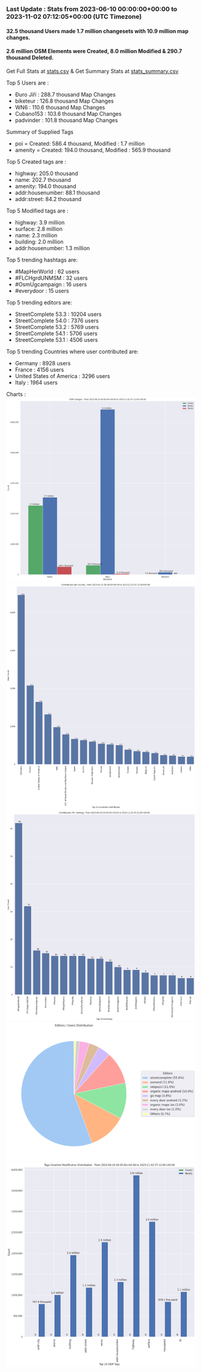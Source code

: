 ### Last Update : Stats from 2023-06-10 00:00:00+00:00 to 2023-11-02 07:12:05+00:00 (UTC Timezone)

#### 32.5 thousand Users made 1.7 million changesets with 10.9 million map changes.
#### 2.6 million OSM Elements were Created, 8.0 million Modified & 290.7 thousand Deleted.
Get Full Stats at [stats.csv](/stats/fieldmappers/Daily/stats.csv)
 & Get Summary Stats at [stats_summary.csv](/stats/fieldmappers/Daily/stats_summary.csv)

Top 5 Users are : 
- Đuro Jiří : 288.7 thousand Map Changes
- biketeur : 126.8 thousand Map Changes
- WN6 : 110.6 thousand Map Changes
- Cubano153 : 103.6 thousand Map Changes
- padvinder : 101.8 thousand Map Changes

Summary of Supplied Tags
- poi = Created: 586.4 thousand, Modified : 1.7 million
- amenity = Created: 194.0 thousand, Modified : 565.9 thousand


Top 5 Created tags are :
- highway: 205.0 thousand
- name: 202.7 thousand
- amenity: 194.0 thousand
- addr:housenumber: 88.1 thousand
- addr:street: 84.2 thousand


Top 5 Modified tags are :
- highway: 3.9 million
- surface: 2.8 million
- name: 2.3 million
- building: 2.0 million
- addr:housenumber: 1.3 million


Top 5 trending hashtags are:
- #MapHerWorld : 62 users
- #FLCHgrdUNMSM : 32 users
- #OsmUgcampaign : 16 users
- #everydoor : 15 users


Top 5 trending editors are:
- StreetComplete 53.3 : 10204 users
- StreetComplete 54.0 : 7376 users
- StreetComplete 53.2 : 5769 users
- StreetComplete 54.1 : 5706 users
- StreetComplete 53.1 : 4506 users


Top 5 trending Countries where user contributed are:
- Germany : 8928 users
- France : 4156 users
- United States of America : 3296 users
- Italy : 1964 users


 Charts : 
![Alt text](./stats_osm_changes.png) 
![Alt text](./stats_users_per_country.png) 
![Alt text](./stats_users_per_hashtag.png) 
![Alt text](./stats_editors_pie_chart.png) 
![Alt text](./stats_tags.png) 
